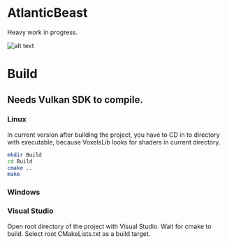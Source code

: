 # AtlanticBeast

Heavy work in progress.

![alt text](https://github.com/Im-Bee/AtlanticBeast/blob/master/Docs/ReadMeScreenshot.png?raw=true)

# Build

## Needs Vulkan SDK to compile.

### Linux

In current version after building the project, you have to CD in to directory with executable, because VoxelsLib looks for shaders in current directory.

``` sh
mkdir Build
cd Build
cmake ..
make 
```

### Windows

### Visual Studio 

Open root directory of the project with Visual Studio. Wait for cmake to build. Select root CMakeLists.txt as a build target. 


